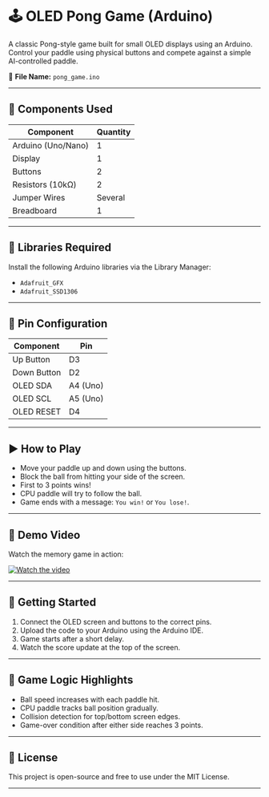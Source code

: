 # 🕹️ OLED Pong Game (Arduino)

A classic Pong-style game built for small OLED displays using an Arduino. Control your paddle using physical buttons and compete against a simple AI-controlled paddle.

📁 **File Name:** `pong_game.ino`

---

## 🧰 Components Used

| Component        | Quantity |
|------------------|----------|
| Arduino (Uno/Nano) | 1        |
| Display      | 1        |
| Buttons              | 2        |
| Resistors (10kΩ) | 2 |
| Jumper Wires      | Several  |
| Breadboard        | 1        |

---

## 🔧 Libraries Required

Install the following Arduino libraries via the Library Manager:

- `Adafruit_GFX`
- `Adafruit_SSD1306`

---

## 🔌 Pin Configuration

| Component    | Pin         |
|--------------|-------------|
| Up Button    | D3          |
| Down Button  | D2          |
| OLED SDA     | A4 (Uno)    |
| OLED SCL     | A5 (Uno)    |
| OLED RESET   | D4          |

---

## ▶️ How to Play

- Move your paddle up and down using the buttons.
- Block the ball from hitting your side of the screen.
- First to 3 points wins!
- CPU paddle will try to follow the ball.
- Game ends with a message: `You win!` or `You lose!`.

---

## 🎥 Demo Video

Watch the memory game in action:

[![Watch the video](https://img.youtube.com/vi/O8-jseVJHNM/0.jpg)](https://www.youtube.com/shorts/O8-jseVJHNM)

---

## 🚀 Getting Started

1. Connect the OLED screen and buttons to the correct pins.
2. Upload the code to your Arduino using the Arduino IDE.
3. Game starts after a short delay.
4. Watch the score update at the top of the screen.

---

## 🎯 Game Logic Highlights

- Ball speed increases with each paddle hit.
- CPU paddle tracks ball position gradually.
- Collision detection for top/bottom screen edges.
- Game-over condition after either side reaches 3 points.

---

## 📃 License

This project is open-source and free to use under the MIT License.

---
